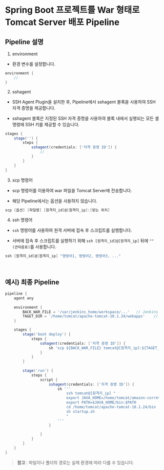 # Spring Boot 프로젝트를 War 형태로 Tomcat Server 배포 Pipeline

## Pipeline 설명

1. environment

- 환경 변수를 설정합니다.

```groovy
environment {
    //
}
```

2. sshagent

- SSH Agent Plugin을 설치한 후, Pipeline에서 sshagent 블록을 사용하여 SSH 자격 증명을 제공합니다.

- sshagent 블록은 지정된 SSH 자격 증명을 사용하여 블록 내에서 실행되는 모든 셸 명령에 SSH 키를 제공할 수 있습니다.

```groovy
stages {
    stage('') {
        steps {
            sshagent(credentials: ['자격 증명 ID']) {
                //
            }
        }
    }
}
```

3. scp 명령어

- scp 명령어를 이용하여 war 파일을 Tomcat Server에 전송합니다.

- 해당 Pipeline에서는 옵션을 사용하지 않습니다.

```groovy
scp [옵션] [파일명] [원격지_id]@[원격지_ip]:[받는 위치]
```

4. ssh 명령어

- `ssh` 명령어를 사용하여 원격 서버에 접속 후 스크립트를 실행합니다.

- 서버에 접속 후 스크립트를 실행하기 위해 `ssh [원격지_id]@[원격지_ip]` 뒤에 `""(큰따옴표)`를 사용합니다.

```groovy
ssh [원격지_id]@[원격지_ip] "명령어1, 명령어2, 명령어3, ..."
```

<br/>

## 예시) 최종 Pipeline

```groovy
pipeline {
    agent any
    
    environment {
        BACK_WAR_FILE = '/var/jenkins_home/workspace/...'   // Jenkins Server의 war 파일 경로
        TAGET_DIR = '/home/tomcat/apache-tomcat-10.1.24/webapps'    // Tomcat Server의 war 파일을 배포할 경로
    }

    stages {
        stage('boot deploy') {
            steps {
                sshagent(credentials: ['자격 증명 ID']) {
                    sh 'scp ${BACK_WAR_FILE} tomcat@[원격지_ip]:${TAGET_DIR}'
                }
            }
        }
        
        stage('run') {
            steps {
                script {
                    sshagent(credentials: ['자격 증명 ID']) {
                        sh '''
                            ssh tomcat@[원격지_ip] "
                            export JAVA_HOME=/home/tomcat/amazon-corretto-17.0.11.9.1-linux-x64
                            export PATH=$JAVA_HOME/bin:$PATH
                            cd /home/tomcat/apache-tomcat-10.1.24/bin
                            sh startup.sh
                            "
                        '''
                    }
                    
                }
            }
        }
    }
}
```

>**참고** : 파일이나 폴더의 경로는 실제 환경에 따라 다를 수 있습니다.
